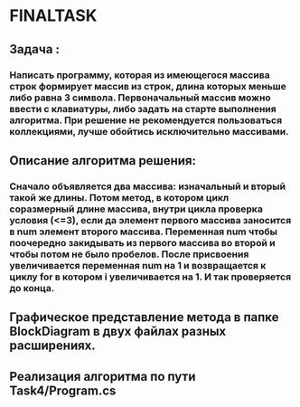 # FINALTASK
## Задача : 
### Написать программу, которая из имеющегося массива строк формирует массив из строк, длина которых меньше либо равна 3 символа. Первоначальный массив можно ввести с клавиатуры, либо задать на старте выполнения алгоритма. При решение не рекомендуется пользоваться коллекциями, лучше обойтись исключительно массивами.

## Описание алгоритма решения:

### Сначало объявляется два массива: изначальный и вторый такой же длины. Потом метод, в котором цикл соразмерный длине массива, внутри цикла проверка условия (<=3), если да элемент первого массива заносится в num элемент второго массива. Переменная num чтобы поочередно закидывать из первого массива во второй и чтобы потом не было пробелов. После присвоения увеличивается переменная num на 1 и возвращается к циклу for в котором i увеличивается на 1. И так проверяется до конца.

## Графическое представление метода в папке BlockDiagram в двух файлах разных расширениях.

## Реализация алгоритма по пути Task4/Program.cs
